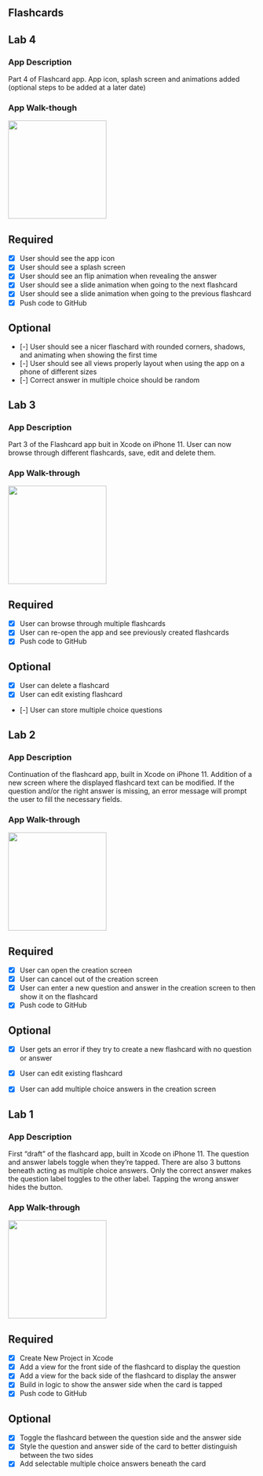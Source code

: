 ## Flashcards

## Lab 4

### App Description
Part 4 of Flashcard app. App icon, splash screen and animations added (optional steps to be added at a later date)

### App Walk-though
<img src="http://g.recordit.co/xROQkgaMq1.gif" width=200><br>

## Required
- [x] User should see the app icon 
- [x] User should see a splash screen
- [x] User should see an flip animation when revealing the answer
- [x] User should see a slide animation when going to the next flashcard
- [x] User should see a slide animation when going to the previous flashcard
- [x] Push code to GitHub
## Optional
- [-] User should see a nicer flaschard with rounded corners, shadows, and animating when showing the first time
- [-] User should see all views properly layout when using the app on a phone of different sizes
- [-] Correct answer in multiple choice should be random

## Lab 3

### App Description
Part 3 of the Flashcard app buit in Xcode on iPhone 11.
User can now browse through different flashcards, save, edit and delete them.

### App Walk-through
<img src="http://g.recordit.co/SHPi6pg0kF.gif" width=200><br>

## Required
- [x] User can browse through multiple flashcards
- [x] User can re-open the app and see previously created flashcards
- [x] Push code to GitHub
## Optional
- [x] User can delete a flashcard
- [x] User can edit existing flashcard
- [-] User can store multiple choice questions


## Lab 2

### App Description
Continuation of the flashcard app, built in Xcode on iPhone 11.
Addition of a new screen where the displayed flashcard text can be modified. If the question and/or the right answer is missing, an error message will prompt the user to fill the necessary fields.

### App Walk-through
<img src="https://recordit.co/O3j3QcAJCk.gif" width=200><br>

## Required
- [x] User can open the creation screen
- [x] User can cancel out of the creation screen
- [x] User can enter a new question and answer in the creation screen to then show it on the flashcard
- [x] Push code to GitHub
## Optional
- [x] User gets an error if they try to create a new flashcard with no question or answer
- [x] User can edit existing flashcard
- [x] User can add multiple choice answers in the creation screen


## Lab 1

### App Description
First “draft” of the flashcard app, built in Xcode on iPhone 11.
The question and answer labels toggle when they’re tapped.
There are also 3 buttons beneath acting as multiple choice answers. Only the correct answer makes the question label toggles to the other label. Tapping the wrong answer hides the button. 

### App Walk-through
<img src="http://g.recordit.co/IVeinPOfLL.gif" width=200><br>

## Required
- [x] Create New Project in Xcode
- [x] Add a view for the front side of the flashcard to display the question
- [x] Add a view for the back side of the flashcard to display the answer
- [x] Build in logic to show the answer side when the card is tapped
- [x] Push code to GitHub
## Optional
- [x] Toggle the flashcard between the question side and the answer side
- [x] Style the question and answer side of the card to better distinguish between the two sides
- [x] Add selectable multiple choice answers beneath the card
